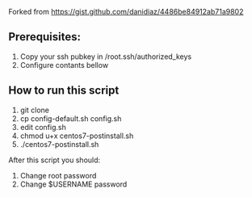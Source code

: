 Forked from https://gist.github.com/danidiaz/4486be84912ab71a9802

## Prerequisites:

1) Copy your ssh pubkey in /root.ssh/authorized_keys
2) Configure contants bellow

## How to run this script

1) git clone
2) cp config-default.sh config.sh
3) edit config.sh
4) chmod u+x centos7-postinstall.sh
5) ./centos7-postinstall.sh


After this script you should:

1) Change root password
2) Change $USERNAME password
